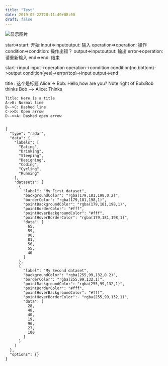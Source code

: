 ```yaml
---
title: "Test"
date: 2019-05-22T20:11:49+08:00
draft: false
---
```


![显示图片](https://github.com/shanbozhu/shanbozhu.github.io.resource/blob/master/image/Snip20180913_21.png?raw=true)

start=>start: 开始
input=>inputoutput: 输入
operation=>operation: 操作
condition=>condition: 操作出错？
output=>inputoutput: 输出
error=>operation: 请重新输入
end=>end: 结束

start->input
input->operation
operation->condition
condition(no,bottom)->output
condition(yes)->error(top)->input
output->end


title : 这个是标题
Alice -> Bob: Hello,how are you?
Note right of Bob:Bob thinks
Bob --> Alice: Thinks


```seq
Title: Here is a title
A->B: Normal line
B-->C: Dashed line
C->>D: Open arrow
D-->>A: Dashed open arrow
```

```seq

{
  "type": "radar",
  "data": {
    "labels": [
      "Eating",
      "Drinking",
      "Sleeping",
      "Designing",
      "Coding",
      "Cycling",
      "Running"
    ],
    "datasets": [
      {
        "label": "My First dataset",
        "backgroundColor": "rgba(179,181,198,0.2)",
        "borderColor": "rgba(179,181,198,1)",
        "pointBackgroundColor": "rgba(179,181,198,1)",
        "pointBorderColor": "#fff",
        "pointHoverBackgroundColor": "#fff",
        "pointHoverBorderColor": "rgba(179,181,198,1)",
        "data": [
          65,
          59,
          90,
          81,
          56,
          55,
          40
        ]
      },
      {
        "label": "My Second dataset",
        "backgroundColor": "rgba(255,99,132,0.2)",
        "borderColor": "rgba(255,99,132,1)",
        "pointBackgroundColor": "rgba(255,99,132,1)",
        "pointBorderColor": "#fff",
        "pointHoverBackgroundColor": "#fff",
        "pointHoverBorderColor":· "rgba(255,99,132,1)",
        "data": [
          28,
          48,
          40,
          19,
          96,
          27,
          100
        ]
      }
    ]
  },
  "options": {}
}
```
